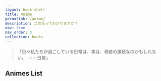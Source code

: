 ```yaml
---
layout: book-shelf
title: Anime
permalink: /anime/
description: 二次元ってわかりますか？
nav: true
nav_order: 3
collection: books
---
```


> 「日々私たちが過ごしている日常は、実は、奇跡の連続なのかもしれない。　－－日常」

## Animes List
